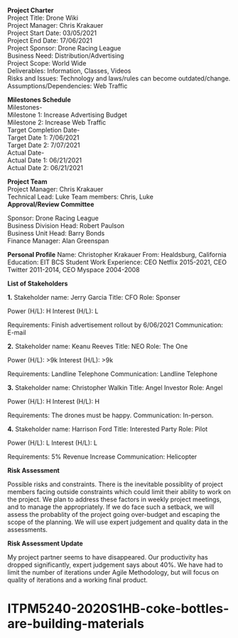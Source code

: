 __**Project Charter**__  
Project Title: Drone Wiki  
Project Manager: Chris Krakauer  
Project Start Date: 03/05/2021  
Project End Date: 17/06/2021  
Project Sponsor: Drone Racing League  
Business Need: Distribution/Advertising  
Project Scope: World Wide  
Deliverables: Information, Classes, Videos  
Risks and Issues: Technology and laws/rules can become outdated/change.  
Assumptions/Dependencies: Web Traffic  
  
**Milestones Schedule**  
Milestones-  
Milestone 1: Increase Advertising Budget  
Milestone 2: Increase Web Traffic  
Target Completion Date-  
Target Date 1: 7/06/2021  
Target Date 2: 7/07/2021  
Actual Date-  
Actual Date 1: 06/21/2021  
Actual Date 2: 06/21/2021 
  
**Project Team**  
Project Manager: Chris Krakauer  
Technical Lead: Luke 
Team members: Chris, Luke  
**Approval/Review Committee**  
  
Sponsor: Drone Racing League  
Business Division Head: Robert Paulson  
Business Unit Head: Barry Bonds  
Finance Manager: Alan Greenspan  
  


__**Personal Profile**__
Name: Christopher Krakauer
From: Healdsburg, California
Education: EIT BCS Student
Work Experience: CEO Netflix 2015-2021, CEO Twitter 2011-2014, 
CEO Myspace 2004-2008



__**List of Stakeholders**__

**1.**
Stakeholder name: Jerry Garcia
Title: CFO		Role: Sponser

Power (H/L): H	Interest (H/L): L

Requirements: Finish advertisement rollout by 6/06/2021
Communication: E-mail

**2.**
Stakeholder name: Keanu Reeves
Title: NEO		Role: The One

Power (H/L): >9k	Interest (H/L): >9k

Requirements: Landline Telephone 
Communication: Landline Telephone

**3.**
Stakeholder name: Christopher Walkin
Title: Angel Investor	Role: Angel

Power (H/L): H	Interest (H/L): H

Requirements: The drones must be happy.
Communication: In-person.

**4.**
Stakeholder name: Harrison Ford
Title: Interested Party		Role: Pilot

Power (H/L): L		Interest (H/L): L

Requirements: 5% Revenue Increase
Communication: Helicopter

__**Risk Assessment**__

Possible risks and constraints.
There is the inevitable possiblity of project members
facing outside constraints which could limit their ability
to work on the project.
We plan to address these factors in weekly project meetings, and to
manage the appropriately.
If we do face such a setback, we will assess the probablity of the 
project going over-budget and escaping the scope of the planning.
We will use expert judgement and quality data in the assessments.

__**Risk Assessment Update**__

My project partner seems to have disappeared. Our productivity has dropped significantly,
expert judgement says about 40%. We have had to limit the number of iterations under
Agile Methodology, but will focus on quality of iterations and a working final product.



# ITPM5240-2020S1HB-coke-bottles-are-building-materials
